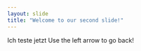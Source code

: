 ```yaml
---
layout: slide
title: "Welcome to our second slide!"
---
```

Ich teste jetzt
Use the left arrow to go back!
